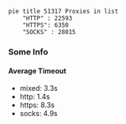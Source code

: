 
```mermaid
pie title 51317 Proxies in list
    "HTTP" : 22593
    "HTTPS": 6350
    "SOCKS" : 28015
```

### Some Info
#### Average Timeout

- mixed: 3.3s
- http: 1.4s
- https: 8.3s
- socks: 4.9s